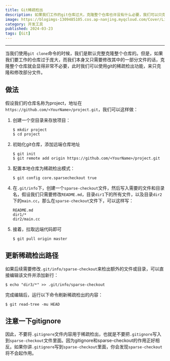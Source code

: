 ```yaml
---
title: Git稀疏检出
description: 如果我们工作的git仓库过大，克隆整个仓库也许没有什么必要，我们可以只克隆一部分。
image: https://blogimgs-1309485105.cos.ap-nanjing.myqcloud.com/Cover/Linux/3.jpg
category: 开发工具
published: 2024-03-23
tags: [Git]
---
```

------

当我们使用`git clone`命令的时候，我们是默认完整克隆整个仓库的。但是，如果我们要工作的仓库过于庞大，而我们本身又只需要修改其中的一部分文件的话，克隆整个仓库就会显得非常不必要，此时我们可以使用git的稀疏检出功能，来只克隆和修改部分文件。

## 做法

假设我们的仓库名称为project，地址在`https://github.com/<YourName>/project.git`，我们可以这样做：

1. 创建一个空目录来存放项目：

    ```shell
    $ mkdir project
    $ cd project
    ```
2. 初始化git仓库，添加远端仓库地址

    ```shell
    $ git init
    $ git remote add origin https://github.com/<YourName>/project.git
    ```
3. 配置本地仓库为稀疏检出模式：

    ```shell
    $ git config core.sparsecheckout true
    ```
4. 在`.git/info`下，创建一个`sparse-checkout`文件，然后写入需要的文件和目录名，假设我们只需要修改`README.md`，目录`dir1`下的所有文件，以及目录`dir2`下的`main.cc`，那么在`sparse-checkout`文件下，可以这样写：

    ```plaintext
    README.md
    dir1/*
    dir2/main.cc
    ```
5. 接着，拉取远端代码即可

    ```shell
    $ git pull origin master
    ```

## 更新稀疏检出路径

如果后续需要修改`.git/info/sparse-checkout`来检出额外的文件或目录，可以直接编辑该文件并添加新行：

```shell
$ echo "dir3/*" >> .git/info/sparse-checkout
```

完成编辑后，运行以下命令刷新稀疏检出的内容：

```shell
$ git read-tree -mu HEAD
```

## 注意一下gitignore

因此，不要将`.gitignore`文件内容用于稀疏检出，也就是不要把`.gitignore`写入到`sparse-checkout`文件里面。因为gitignore和sparse-checkout的作用正好相反。如果你讲`.gitignore`写到`sparse-checkout`里面，你会发现`sparse-checkout`将不会起作用。

